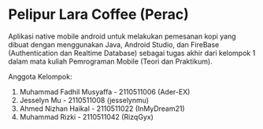 # Pelipur Lara Coffee (Perac)
Aplikasi native mobile android untuk melakukan pemesanan kopi yang dibuat dengan menggunakan Java, Android Studio, dan FireBase (Authentication dan Realtime Database) sebagai tugas akhir dari kelompok 1 dalam mata kuliah Pemrograman Mobile (Teori dan Praktikum).

Anggota Kelompok:
1. Muhammad Fadhil Musyaffa - 2110511006 (Ader-EX)
2. Jesselyn Mu - 2110511008 (jesselynmu)
3. Ahmed Nizhan Haikal - 2110511022 (InMyDream21)
4. Muhammad Rizki - 2110511042 (RizqGyx)
